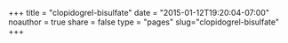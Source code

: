+++
title = "clopidogrel-bisulfate"
date = "2015-01-12T19:20:04-07:00"
noauthor = true
share = false
type = "pages"
slug="clopidogrel-bisulfate"
+++


